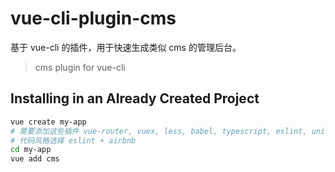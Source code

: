 # vue-cli-plugin-cms

基于 vue-cli 的插件，用于快速生成类似 cms 的管理后台。

> cms plugin for vue-cli

## Installing in an Already Created Project

```bash
vue create my-app
# 需要添加这些插件 vue-router, vuex, less, babel, typescript, eslint, unit-jest
# 代码风格选择 eslint + airbnb
cd my-app
vue add cms
```
